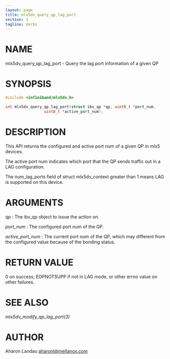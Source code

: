 ```yaml
---
layout: page
title: mlx5dv_query_qp_lag_port
section: 3
tagline: Verbs
---
```


# NAME

mlx5dv_query_qp_lag_port - Query the lag port information of a given QP

# SYNOPSIS

```c
#include <infiniband/mlx5dv.h>

int mlx5dv_query_qp_lag_port(struct ibv_qp *qp, uint8_t *port_num,
			     uint8_t *active_port_num);
```

# DESCRIPTION

This API returns the configured and active port num of a given QP in mlx5 devices.

The active port num indicates which port that the QP sends traffic out in a LAG configuration.

The num_lag_ports field of struct mlx5dv_context greater than 1 means LAG is supported on this device.

# ARGUMENTS

*qp*
:	The ibv_qp object to issue the action on.

*port_num*
:	The configured port num of the QP.

*active_port_num*
:	The current port num of the QP, which may different from the configured value because of the bonding status.

# RETURN VALUE
0 on success; EOPNOTSUPP if not in LAG mode, or other errno value on other failures.

# SEE ALSO

*mlx5dv_modify_qp_lag_port(3)*

# AUTHOR

Aharon Landau <aharonl@mellanox.com>
